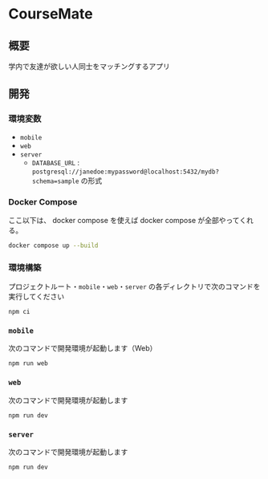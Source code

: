 # CourseMate

## 概要

学内で友達が欲しい人同士をマッチングするアプリ

## 開発

### 環境変数

- `mobile`
- `web`
- `server`
  - `DATABASE_URL` : `postgresql://janedoe:mypassword@localhost:5432/mydb?schema=sample` の形式

### Docker Compose

ここ以下は、 docker compose を使えば docker compose が全部やってくれる。

```sh
docker compose up --build
```

### 環境構築

プロジェクトルート・`mobile`・`web`・`server` の各ディレクトリで次のコマンドを実行してください

```shell
npm ci
```

### `mobile`

次のコマンドで開発環境が起動します（Web）

```shell
npm run web
```

### `web`

次のコマンドで開発環境が起動します

```shell
npm run dev
```

### `server`

次のコマンドで開発環境が起動します

```shell
npm run dev
```
